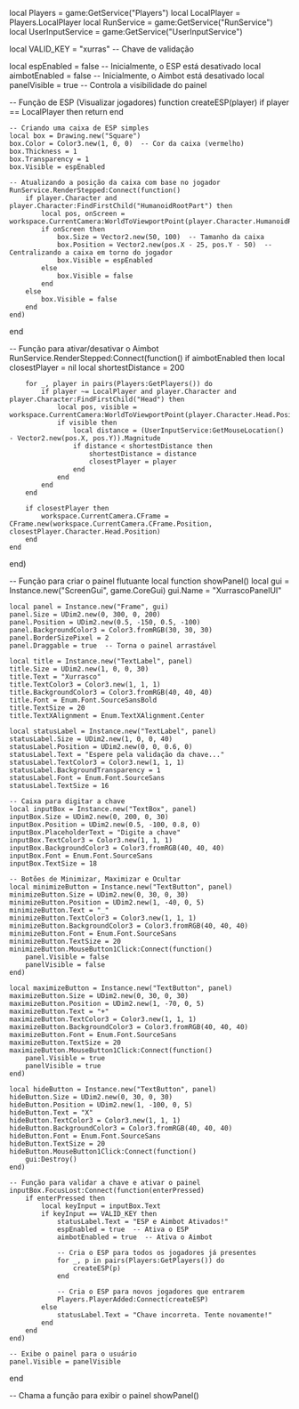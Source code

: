 local Players = game:GetService("Players")
local LocalPlayer = Players.LocalPlayer
local RunService = game:GetService("RunService")
local UserInputService = game:GetService("UserInputService")

local VALID_KEY = "xurras"  -- Chave de validação

local espEnabled = false  -- Inicialmente, o ESP está desativado
local aimbotEnabled = false  -- Inicialmente, o Aimbot está desativado
local panelVisible = true  -- Controla a visibilidade do painel

-- Função de ESP (Visualizar jogadores)
function createESP(player)
    if player == LocalPlayer then return end

    -- Criando uma caixa de ESP simples
    local box = Drawing.new("Square")
    box.Color = Color3.new(1, 0, 0)  -- Cor da caixa (vermelho)
    box.Thickness = 1
    box.Transparency = 1
    box.Visible = espEnabled

    -- Atualizando a posição da caixa com base no jogador
    RunService.RenderStepped:Connect(function()
        if player.Character and player.Character:FindFirstChild("HumanoidRootPart") then
            local pos, onScreen = workspace.CurrentCamera:WorldToViewportPoint(player.Character.HumanoidRootPart.Position)
            if onScreen then
                box.Size = Vector2.new(50, 100)  -- Tamanho da caixa
                box.Position = Vector2.new(pos.X - 25, pos.Y - 50)  -- Centralizando a caixa em torno do jogador
                box.Visible = espEnabled
            else
                box.Visible = false
            end
        else
            box.Visible = false
        end
    end)
end

-- Função para ativar/desativar o Aimbot
RunService.RenderStepped:Connect(function()
    if aimbotEnabled then
        local closestPlayer = nil
        local shortestDistance = 200

        for _, player in pairs(Players:GetPlayers()) do
            if player ~= LocalPlayer and player.Character and player.Character:FindFirstChild("Head") then
                local pos, visible = workspace.CurrentCamera:WorldToViewportPoint(player.Character.Head.Position)
                if visible then
                    local distance = (UserInputService:GetMouseLocation() - Vector2.new(pos.X, pos.Y)).Magnitude
                    if distance < shortestDistance then
                        shortestDistance = distance
                        closestPlayer = player
                    end
                end
            end
        end

        if closestPlayer then
            workspace.CurrentCamera.CFrame = CFrame.new(workspace.CurrentCamera.CFrame.Position, closestPlayer.Character.Head.Position)
        end
    end
end)

-- Função para criar o painel flutuante
local function showPanel()
    local gui = Instance.new("ScreenGui", game.CoreGui)
    gui.Name = "XurrascoPanelUI"

    local panel = Instance.new("Frame", gui)
    panel.Size = UDim2.new(0, 300, 0, 200)
    panel.Position = UDim2.new(0.5, -150, 0.5, -100)
    panel.BackgroundColor3 = Color3.fromRGB(30, 30, 30)
    panel.BorderSizePixel = 2
    panel.Draggable = true  -- Torna o painel arrastável

    local title = Instance.new("TextLabel", panel)
    title.Size = UDim2.new(1, 0, 0, 30)
    title.Text = "Xurrasco"
    title.TextColor3 = Color3.new(1, 1, 1)
    title.BackgroundColor3 = Color3.fromRGB(40, 40, 40)
    title.Font = Enum.Font.SourceSansBold
    title.TextSize = 20
    title.TextXAlignment = Enum.TextXAlignment.Center

    local statusLabel = Instance.new("TextLabel", panel)
    statusLabel.Size = UDim2.new(1, 0, 0, 40)
    statusLabel.Position = UDim2.new(0, 0, 0.6, 0)
    statusLabel.Text = "Espere pela validação da chave..."
    statusLabel.TextColor3 = Color3.new(1, 1, 1)
    statusLabel.BackgroundTransparency = 1
    statusLabel.Font = Enum.Font.SourceSans
    statusLabel.TextSize = 16

    -- Caixa para digitar a chave
    local inputBox = Instance.new("TextBox", panel)
    inputBox.Size = UDim2.new(0, 200, 0, 30)
    inputBox.Position = UDim2.new(0.5, -100, 0.8, 0)
    inputBox.PlaceholderText = "Digite a chave"
    inputBox.TextColor3 = Color3.new(1, 1, 1)
    inputBox.BackgroundColor3 = Color3.fromRGB(40, 40, 40)
    inputBox.Font = Enum.Font.SourceSans
    inputBox.TextSize = 18

    -- Botões de Minimizar, Maximizar e Ocultar
    local minimizeButton = Instance.new("TextButton", panel)
    minimizeButton.Size = UDim2.new(0, 30, 0, 30)
    minimizeButton.Position = UDim2.new(1, -40, 0, 5)
    minimizeButton.Text = "_"
    minimizeButton.TextColor3 = Color3.new(1, 1, 1)
    minimizeButton.BackgroundColor3 = Color3.fromRGB(40, 40, 40)
    minimizeButton.Font = Enum.Font.SourceSans
    minimizeButton.TextSize = 20
    minimizeButton.MouseButton1Click:Connect(function()
        panel.Visible = false
        panelVisible = false
    end)

    local maximizeButton = Instance.new("TextButton", panel)
    maximizeButton.Size = UDim2.new(0, 30, 0, 30)
    maximizeButton.Position = UDim2.new(1, -70, 0, 5)
    maximizeButton.Text = "+"
    maximizeButton.TextColor3 = Color3.new(1, 1, 1)
    maximizeButton.BackgroundColor3 = Color3.fromRGB(40, 40, 40)
    maximizeButton.Font = Enum.Font.SourceSans
    maximizeButton.TextSize = 20
    maximizeButton.MouseButton1Click:Connect(function()
        panel.Visible = true
        panelVisible = true
    end)

    local hideButton = Instance.new("TextButton", panel)
    hideButton.Size = UDim2.new(0, 30, 0, 30)
    hideButton.Position = UDim2.new(1, -100, 0, 5)
    hideButton.Text = "X"
    hideButton.TextColor3 = Color3.new(1, 1, 1)
    hideButton.BackgroundColor3 = Color3.fromRGB(40, 40, 40)
    hideButton.Font = Enum.Font.SourceSans
    hideButton.TextSize = 20
    hideButton.MouseButton1Click:Connect(function()
        gui:Destroy()
    end)

    -- Função para validar a chave e ativar o painel
    inputBox.FocusLost:Connect(function(enterPressed)
        if enterPressed then
            local keyInput = inputBox.Text
            if keyInput == VALID_KEY then
                statusLabel.Text = "ESP e Aimbot Ativados!"
                espEnabled = true  -- Ativa o ESP
                aimbotEnabled = true  -- Ativa o Aimbot

                -- Cria o ESP para todos os jogadores já presentes
                for _, p in pairs(Players:GetPlayers()) do
                    createESP(p)
                end

                -- Cria o ESP para novos jogadores que entrarem
                Players.PlayerAdded:Connect(createESP)
            else
                statusLabel.Text = "Chave incorreta. Tente novamente!"
            end
        end
    end)

    -- Exibe o painel para o usuário
    panel.Visible = panelVisible
end

-- Chama a função para exibir o painel
showPanel()
